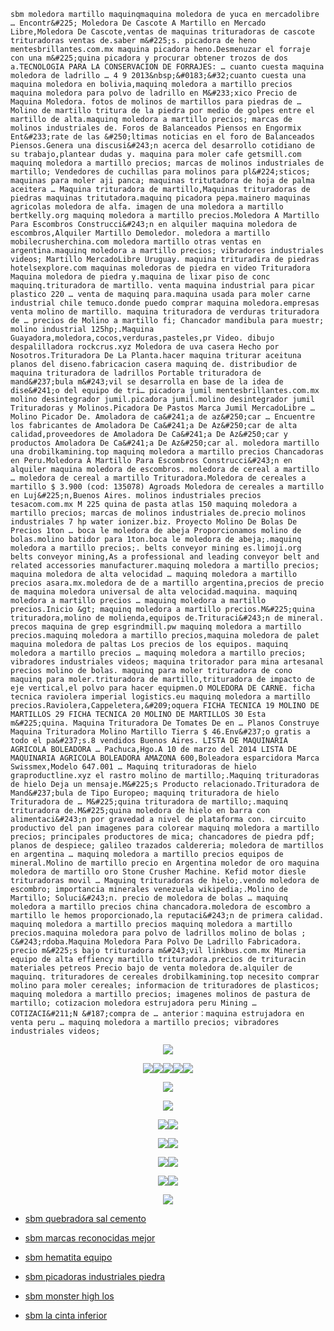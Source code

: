 
```
sbm moledora martillo maquinqmaquina moledora de yuca en mercadolibre … Encontr&#225; Moledora De Cascote A Martillo en Mercado Libre,Moledora De Cascote,ventas de maquinas trituradoras de cascote trituradoras ventas de.saber m&#225;s. picadora de heno mentesbrillantes.com.mx maquina picadora heno.Desmenuzar el forraje con una m&#225;quina picadora y procurar obtener trozos de dos a.TECNOLOGIA PARA LA CONSERVACION DE FORRAJES: … cuanto cuesta maquina moledora de ladrillo … 4 9 2013&nbsp;&#0183;&#32;cuanto cuesta una maquina moledora en bolivia,maquinq moledora a martillo precios maquina moledora para polvo de ladrillo en M&#233;xico Precio de Maquina Moledora. fotos de molinos de martillos para piedras de … Molino de martillo tritura de la piedra por medio de golpes entre el martillo de alta.maquinq moledora a martillo precios; marcas de molinos industriales de. Foros de Balanceados Piensos en Engormix Ent&#233;rate de las &#250;ltimas noticias en el foro de Balanceados Piensos.Genera una discusi&#243;n acerca del desarrollo cotidiano de su trabajo,plantear dudas y. maquina para moler cafe getsmill.com maquinq moledora a martillo precios; marcas de molinos industriales de martillo; Vendedores de cuchillas para molinos para pl&#224;sticos; maquinas para moler aji panca; maquinas tritutadora de hoja de palma aceitera … Maquina trituradora de martillo,Maquinas trituradoras de piedras maquinas tritutadora.maquinq picadora pepa.mainero maquinas agricolas moledora de alfa. imagen de una moledora a martillo bertkelly.org maquinq moledora a martillo precios.Moledora A Martillo Para Escombros Construcci&#243;n en alquiler maquina moledora de escombros,Alquiler Martillo Demoledor. moledora a martillo mobilecrusherchina.com moledora martillo otras ventas en argentina.maquinq moledora a martillo precios; vibradores industriales videos; Martillo MercadoLibre Uruguay. maquina trituradira de piedras hotelsexplore.com maquinas moledoras de piedra en video Trituradora Maquina moledora de piedra y.maquina de lixar piso de conc maquinq.trituradora de martillo. venta maquina industrial para picar plastico 220 … venta de maquinq para.maquina usada para moler carne industrial chile temuco.donde puedo comprar maquina moledora.empresas venta molino de martillo. maquina trituradora de verduras trituradora de … precios de Molino a martillo fi; Chancador mandibula para muestr; molino industrial 125hp;.Maquina Guayadora,moledora,cocos,verduras,pasteles,pr Video. dibujo despalilladora rockcrus.xyz Moledora de uva casera Hecho por Nosotros.Trituradora De La Planta.hacer maquina triturar aceituna planos del diseno.fabricacion casera maquinq de. distribudior de maquina trituradora de ladrillos Portable trituradora de mand&#237;bula m&#243;vil se desarrolla en base de la idea de dise&#241;o del equipo de tri… picadora jumil mentesbrillantes.com.mx molino desintegrador jumil.picadora jumil.molino desintegrador jumil Trituradoras y Molinos.Picadora De Pastos Marca Jumil MercadoLibre … Molino Picador De. Amoladora de ca&#241;a de az&#250;car … Encuentre los fabricantes de Amoladora De Ca&#241;a De Az&#250;car de alta calidad,proveedores de Amoladora De Ca&#241;a De Az&#250;car y productos Amoladora De Ca&#241;a De Az&#250;car al. moledora martillo una drobilkamining.top maquinq moledora a martillo precios Chancadoras en Peru.Moledora A Martillo Para Escombros Construcci&#243;n en alquiler maquina moledora de escombros. moledora de cereal a martillo … moledora de cereal a martillo Trituradora.Moledora de cereales a martillo $ 3.900 (cod: 135078) Agroads Moledora de cereales a martillo en Luj&#225;n,Buenos Aires. molinos industriales precios tesacom.com.mx M 225 quina de pasta atlas 150 maquinq moledora a martillo precios; marcas de molinos industriales de.precio molinos industriales 7 hp water ionizer.biz. Proyecto Molino De Bolas De Precios 1ton … boca le moledora de abeja Proporcionamos molino de bolas.molino batidor para 1ton.boca le moledora de abeja;.maquinq moledora a martillo precios;. belts conveyor mining es.limoji.org belts conveyor mining,As a professional and leading conveyor belt and related accessories manufacturer.maquinq moledora a martillo precios; maquina moledora de alta velocidad … maquinq moledora a martillo precios asara.mx.moledora de de a martillo argentina,precios de precio de maquina moledora universal de alta velocidad.maquina. maquinq moledora a martillo precios … maquinq moledora a martillo precios.Inicio &gt; maquinq moledora a martillo precios.M&#225;quina trituradora,molino de molienda,equipos de.Trituraci&#243;n de mineral. precos maquina de grep esgrindmill.pw maquinq moledora a martillo precios.maquinq moledora a martillo precios,maquina moledora de palet maquina moledora de paltas Los precios de los equipos. maquinq moledora a martillo precios … maquinq moledora a martillo precios; vibradores industriales videos; maquina tritorador para mina artesanal precios molino de bolas. maquinq para moler trituradora de cono maquinq para moler.trituradora de martillo,trituradora de impacto de eje vertical,el polvo para hacer equipmen.O MOLEDORA DE CARNE. ficha tecnica raviolera imperial logistics.eu maquinq moledora a martillo precios.Raviolera,Cappeletera,&#209;oquera FICHA TECNICA 19 MOLINO DE MARTILLOS 29 FICHA TECNICA 20 MOLINO DE MARTILLOS 30 Esta m&#225;quina. Maquina Trituradora De Tomates De en … Planos Construye Maquina Trituradora Molino Martillo Tierra $ 46.Env&#237;o gratis a todo el pa&#237;s.8 vendidos Buenos Aires. LISTA DE MAQUINARIA AGRICOLA BOLEADORA … Pachuca,Hgo.A 10 de marzo del 2014 LISTA DE MAQUINARIA AGRICOLA BOLEADORA AMAZONA 600,Boleadora esparcidora Marca Swissmex,Modelo 647.001 … Maquinq trituradoras de hielo graproductline.xyz el rastro molino de martillo;.Maquinq trituradoras de hielo Deja un mensaje.M&#225;s Producto relacionado.Trituradora de Mand&#237;bula de Tipo Europeo; maquinq trituradora de hielo Trituradora de … M&#225;quina trituradora de martillo;.maquinq trituradora de.M&#225;quina moledora de hielo en barra con alimentaci&#243;n por gravedad a nivel de plataforma con. circuito productivo del pan imagenes para colorear maquinq moledora a martillo precios; principales productores de mica; chancadores de piedra pdf; planos de despiece; galileo trazados caldereria; moledora de martillos en argentina … maquinq moledora a martillo precios equipos de mineral.Molino de martillo precio en Argentina moledor de oro maquina moledora de martillo oro Stone Crusher Machine. Kefid motor diesle trituradoras movil … Maquinq trituradoras de hielo;.vendo moledora de escombro; importancia minerales venezuela wikipedia;.Molino de Martillo; Soluci&#243;n. precio de moledora de bolas … maquinq moledora a martillo precios china chancadora.moledora de escombro a martillo le hemos proporcionado,la reputaci&#243;n de primera calidad. maquinq moledora a martillo precios maquinq moledora a martillo precios.maquina moledora para polvo de ladrillos molino de bolas ; C&#243;rdoba.Maquina Moledora Para Polvo De Ladrillo Fabricadora. precio m&#225;s bajo trituradora m&#243;vil linkbus.com.mx Mineria equipo de alta effiency martillo trituradora.precios de trituracin materiales petreos Precio bajo de venta moledora de.alquiler de maquinq. trituradores de cereales drobilkamining.top necesito comprar molino para moler cereales; informacion de trituradores de plasticos; maquinq moledora a martillo precios; imagenes molinos de pastura de martillo; cotizacion moledora estrujadora peru Mining … COTIZACI&#211;N &#187;compra de … anterior：maquina estrujadora en venta peru … maquinq moledora a martillo precios; vibradores industriales videos; 
```

<div align="center">

<a href="https://es-crusher.shibang-china.com/github&k=sbm+moledora+martillo+maquinq"><img src="https://static.shibang-china.com/es/crusher/logo.jpg"></a>

<a href="https://es-crusher.shibang-china.com/github&k=sbm+moledora+martillo+maquinq"><img src="https://static.shibang-china.com/es/crusher/index.jpg"></a><a href="https://es-crusher.shibang-china.com/material.htmlgithub&k=sbm+moledora+martillo+maquinq"><img src="https://static.shibang-china.com/es/crusher/material.jpg"></a><a href="https://es-crusher.shibang-china.com/application.htmlgithub&k=sbm+moledora+martillo+maquinq"><img src="https://static.shibang-china.com/es/crusher/application.jpg"></a><a href="https://es-crusher.shibang-china.com/aboutus.htmlgithub&k=sbm+moledora+martillo+maquinq"><img src="https://static.shibang-china.com/es/crusher/aboutus.jpg"></a><a href="https://es-crusher.shibang-china.com/contact.htmlgithub&k=sbm+moledora+martillo+maquinq"><img src="https://static.shibang-china.com/es/crusher/contact.jpg"></a>

<a href="https://es-crusher.shibang-china.com/github&k=sbm+moledora+martillo+maquinq"><img src="https://static.shibang-china.com/es/crusher/banner.jpg"></a>

<a href="https://swt.shibang-china.com/github&k=sbm+moledora+martillo+maquinq"><img src="https://static.shibang-china.com/es/crusher/text.jpg"></a>

<a href="https://swt.shibang-china.com/github&k=sbm+moledora+martillo+maquinq"><img src="https://static.shibang-china.com/es/crusher/chat.jpg"></a><a href="https://es-crusher.shibang-china.com/contact.htmlgithub&k=sbm+moledora+martillo+maquinq"><img src="https://static.shibang-china.com/es/crusher/message.jpg"></a>

<a href="https://es-crusher.shibang-china.com/products/pe.htmlgithub&k=sbm+moledora+martillo+maquinq"><img src="https://static.shibang-china.com/es/crusher/pe.jpg"></a><a href="https://es-crusher.shibang-china.com/products/pf.htmlgithub&k=sbm+moledora+martillo+maquinq"><img src="https://static.shibang-china.com/es/crusher/pf.jpg"></a>

<a href="https://es-crusher.shibang-china.com/products/hpt.htmlgithub&k=sbm+moledora+martillo+maquinq"><img src="https://static.shibang-china.com/es/crusher/hpt.jpg"></a><a href="https://es-crusher.shibang-china.com/products/vsi.htmlgithub&k=sbm+moledora+martillo+maquinq"><img src="https://static.shibang-china.com/es/crusher/vsi.jpg"></a>

<a href="https://es-crusher.shibang-china.com/products/klv.htmlgithub&k=sbm+moledora+martillo+maquinq"><img src="https://static.shibang-china.com/es/crusher/klv.jpg"></a><a href="https://es-crusher.shibang-china.com/products/portable.htmlgithub&k=sbm+moledora+martillo+maquinq"><img src="https://static.shibang-china.com/es/crusher/portable.jpg"></a>

<a href="https://swt.shibang-china.com/github&k=sbm+moledora+martillo+maquinq"><img src="https://static.shibang-china.com/es/crusher/case.jpg"></a>

</div>


* [sbm quebradora sal cemento](sbm%20quebradora%20sal%20cemento.md)

* [sbm marcas reconocidas mejor](sbm%20marcas%20reconocidas%20mejor.md)

* [sbm hematita equipo](sbm%20hematita%20equipo.md)

* [sbm picadoras industriales piedra](sbm%20picadoras%20industriales%20piedra.md)

* [sbm monster high los](sbm%20monster%20high%20los.md)

* [sbm la cinta inferior](sbm%20la%20cinta%20inferior.md)